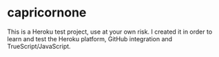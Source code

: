 # capricornone
This is a Heroku test project, use at your own risk.
I created it in order to learn and test the Heroku platform, GitHub integration and TrueScript/JavaScript.
